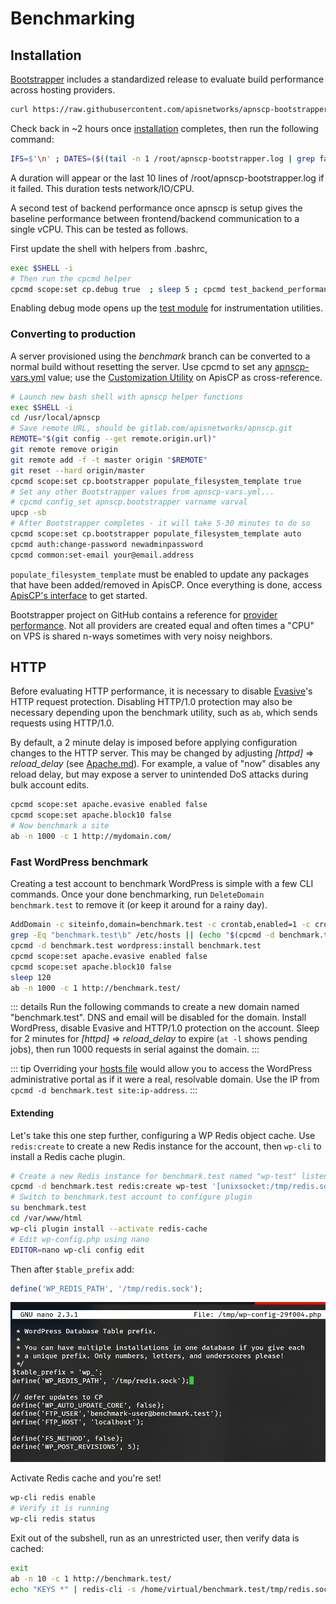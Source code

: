 # Benchmarking

## Installation
[Bootstrapper](https://github.com/apisnetworks/apnscp-bootstrapper#provider-stats) includes a standardized release to evaluate build performance across hosting providers. 

```bash
curl https://raw.githubusercontent.com/apisnetworks/apnscp-bootstrapper/master/bootstrap.sh | env RELEASE=benchmark bash
```

Check back in ~2 hours once [installation](../INSTALL.md) completes, then run the following command:

```bash
IFS=$'\n' ; DATES=($((tail -n 1 /root/apnscp-bootstrapper.log | grep failed=0 ; grep -m 1 -P '^\d{4}-.*[u|p]=root' /root/apnscp-bootstrapper.log ) | awk '{print $1, $2}')) ; [[ ${#DATES[@]} -eq 2 ]] && python -c 'from datetime import datetime; import sys; format="%Y-%m-%d %H:%M:%S,%f";print datetime.strptime(sys.argv[1], format)-datetime.strptime(sys.argv[2], format)' "${DATES[0]}" "${DATES[1]}" || (echo -e "\n>>> Unable to verify Bootstrapper completed - is Ansible still running or did it fail? Last 10 lines follow" && tail -n 10 /root/apnscp-bootstrapper.log)
```

A duration will appear or the last 10 lines of /root/apnscp-bootstrapper.log if it failed. This duration tests network/IO/CPU.

A second test of backend performance once apnscp is setup gives the baseline performance between frontend/backend communication to a single vCPU. This can be tested as follows.

First update the shell with helpers from .bashrc,

```bash
exec $SHELL -i
# Then run the cpcmd helper
cpcmd scope:set cp.debug true  ; sleep 5 ; cpcmd test_backend_performance ; cpcmd scope:set cp.debug false
```

Enabling debug mode opens up the [test module](../DEBUGGING.md) for instrumentation utilities.

### Converting to production
A server provisioned using the *benchmark* branch can be converted to a normal build without resetting the server. Use cpcmd to set any [apnscp-vars.yml](https://github.com/apisnetworks/apnscp-playbooks/blob/master/apnscp-vars.yml) value; use the [Customization Utility](https://apnscp.com/#customize) on ApisCP as cross-reference.

```bash
# Launch new bash shell with apnscp helper functions
exec $SHELL -i
cd /usr/local/apnscp
# Save remote URL, should be gitlab.com/apisnetworks/apnscp.git
REMOTE="$(git config --get remote.origin.url)"
git remote remove origin
git remote add -f -t master origin "$REMOTE"
git reset --hard origin/master
cpcmd scope:set cp.bootstrapper populate_filesystem_template true
# Set any other Bootstrapper values from apnscp-vars.yml...
# cpcmd config_set apnscp.bootstrapper varname varval
upcp -sb
# After Bootstrapper completes - it will take 5-30 minutes to do so
cpcmd scope:set cp.bootstrapper populate_filesystem_template auto
cpcmd auth:change-password newadminpassword
cpcmd common:set-email your@email.address
```

`populate_filesystem_template` must be enabled to update any packages that have been added/removed in ApisCP. Once everything is done, access [ApisCP's interface](https://docs.apiscp.com/INSTALL/#after-bootstrap) to get started.

Bootstrapper project on GitHub contains a reference for [provider performance](https://github.com/apisnetworks/apnscp-bootstrapper#provider-stats). Not all providers are created equal and often times a "CPU" on VPS is shared n-ways sometimes with very noisy neighbors.

## HTTP
Before evaluating HTTP performance, it is necessary to disable [Evasive](Evasive.md)'s HTTP request protection. Disabling HTTP/1.0 protection may also be necessary depending upon the benchmark utility, such as `ab`, which sends requests using HTTP/1.0. 

By default, a 2 minute delay is imposed before applying configuration changes to the HTTP server. This may be changed by adjusting *[httpd]* => *reload_delay* (see [Apache.md](Apache.md)). For example, a value of "now" disables any reload delay, but may expose a server to unintended DoS attacks during bulk account edits.

```bash
cpcmd scope:set apache.evasive enabled false
cpcmd scope:set apache.block10 false
# Now benchmark a site
ab -n 1000 -c 1 http://mydomain.com/
```

### Fast WordPress benchmark
Creating a test account to benchmark WordPress is simple with a few CLI commands. Once your done benchmarking, run `DeleteDomain benchmark.test` to remove it (or keep it around for a rainy day).

```bash
AddDomain -c siteinfo,domain=benchmark.test -c crontab,enabled=1 -c crontab,permit=1 -c ssh,enabled=1 -c dns,provider=null -c mail,provider=null -c siteinfo,admin_user=benchmark-user
grep -Eq "benchmark.test\b" /etc/hosts || (echo "$(cpcmd -d benchmark.test site:ip-address) benchmark.test" >> /etc/hosts)
cpcmd -d benchmark.test wordpress:install benchmark.test
cpcmd scope:set apache.evasive enabled false
cpcmd scope:set apache.block10 false
sleep 120
ab -n 1000 -c 1 http://benchmark.test/
```

::: details
Run the following commands to create a new domain named "benchmark.test". DNS and email will be disabled for the domain. Install WordPress, disable Evasive and HTTP/1.0 protection on the account. Sleep for 2 minutes for *[httpd]* => *reload_delay* to expire (`at -l` shows pending jobs), then run 1000 requests in serial against the domain.
:::

::: tip
Overriding your [hosts file](https://kb.apnscp.com/dns/previewing-your-domain/) would allow you to access the WordPress administrative portal as if it were a real, resolvable domain. Use the IP from `cpcmd -d benchmark.test site:ip-address`.
:::

#### Extending

Let's take this one step further, configuring a WP Redis object cache. Use `redis:create` to create a new Redis instance for the account, then `wp-cli` to install a Redis cache plugin. 

```bash
# Create a new Redis instance for benchmark.test named "wp-test" listening on /tmp/redis.sock
cpcmd -d benchmark.test redis:create wp-test '[unixsocket:/tmp/redis.sock]'
# Switch to benchmark.test account to configure plugin
su benchmark.test
cd /var/www/html
wp-cli plugin install --activate redis-cache
# Edit wp-config.php using nano
EDITOR=nano wp-cli config edit
```

Then after `$table_prefix` add:

```php
define('WP_REDIS_PATH', '/tmp/redis.sock');
```

![Redis configuration](./images/wp-config-edit.png)

Activate Redis cache and you're set!

```bash
wp-cli redis enable
# Verify it is running
wp-cli redis status
```

Exit out of the subshell, run as an unrestricted user, then verify data is cached:

```bash
exit
ab -n 10 -c 1 http://benchmark.test/
echo "KEYS *" | redis-cli -s /home/virtual/benchmark.test/tmp/redis.sock
```

